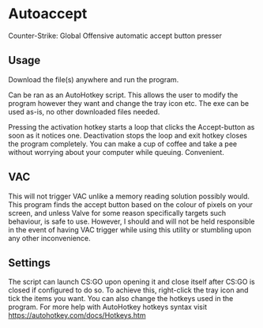 # Autoaccept
Counter-Strike: Global Offensive automatic accept button presser

## Usage
Download the file(s) anywhere and run the program.

Can be ran as an AutoHotkey script. This allows the user to modify the program however they want and change the tray icon etc.
The exe can be used as-is, no other downloaded files needed.

Pressing the activation hotkey starts a loop that clicks the Accept-button as soon as it notices one. Deactivation stops the loop and exit hotkey closes the program completely. You can make a cup of coffee and take a pee without worrying about your computer while queuing. Convenient.

## VAC
This will not trigger VAC unlike a memory reading solution possibly would. This program finds the accept button based on the colour of pixels on your screen, and unless Valve for some reason specifically targets such behaviour, is safe to use. However, I should and will not be held responsible in the event of having VAC trigger while using this utility or stumbling upon any other inconvenience.

## Settings
The script can launch CS:GO upon opening it and close itself after CS:GO is closed if configured to do so. To achieve this, right-click the tray icon and tick the items you want. You can also change the hotkeys used in the program. For more help with AutoHotkey hotkeys syntax visit https://autohotkey.com/docs/Hotkeys.htm
